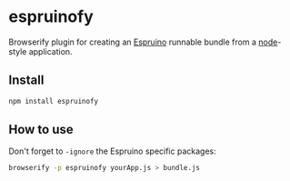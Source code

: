 # espruinofy

Browserify plugin for creating an [Espruino](http://www.espruino.com) runnable bundle from a [node](http://nodejs.org/)-style application.

## Install

```sh
npm install espruinofy
```

## How to use

Don't forget to ```-ignore``` the Espruino specific packages:

```sh
browserify -p espruinofy yourApp.js > bundle.js
```
